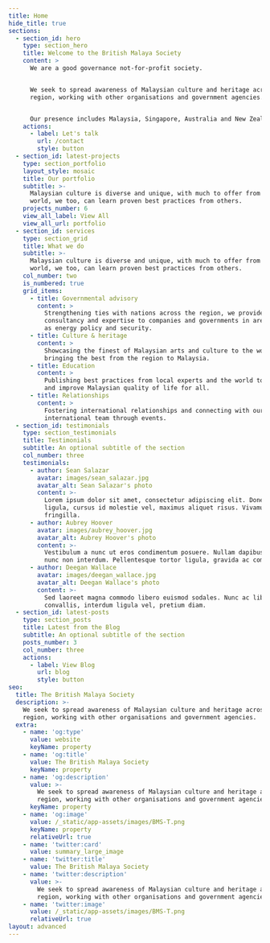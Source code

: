 ```yaml
---
title: Home
hide_title: true
sections:
  - section_id: hero
    type: section_hero
    title: Welcome to the British Malaya Society
    content: >
      We are a good governance not-for-profit society.


      We seek to spread awareness of Malaysian culture and heritage across the
      region, working with other organisations and government agencies.


      Our presence includes Malaysia, Singapore, Australia and New Zealand.
    actions:
      - label: Let's talk
        url: /contact
        style: button
  - section_id: latest-projects
    type: section_portfolio
    layout_style: mosaic
    title: Our portfolio
    subtitle: >-
      Malaysian culture is diverse and unique, with much to offer from the
      world, we too, can learn proven best practices from others.
    projects_number: 6
    view_all_label: View All
    view_all_url: portfolio
  - section_id: services
    type: section_grid
    title: What we do
    subtitle: >-
      Malaysian culture is diverse and unique, with much to offer from the
      world, we too, can learn proven best practices from others.
    col_number: two
    is_numbered: true
    grid_items:
      - title: Governmental advisory
        content: >
          Strengthening ties with nations across the region, we provide
          consultancy and expertise to companies and governments in areas such
          as energy policy and security.
      - title: Culture & heritage
        content: >
          Showcasing the finest of Malaysian arts and culture to the world, and
          bringing the best from the region to Malaysia.
      - title: Education
        content: >
          Publishing best practices from local experts and the world to advise
          and improve Malaysian quality of life for all.
      - title: Relationships
        content: >
          Fostering international relationships and connecting with our
          international team through events.
  - section_id: testimonials
    type: section_testimonials
    title: Testimonials
    subtitle: An optional subtitle of the section
    col_number: three
    testimonials:
      - author: Sean Salazar
        avatar: images/sean_salazar.jpg
        avatar_alt: Sean Salazar's photo
        content: >-
          Lorem ipsum dolor sit amet, consectetur adipiscing elit. Donec nisl
          ligula, cursus id molestie vel, maximus aliquet risus. Vivamus in nibh
          fringilla.
      - author: Aubrey Hoover
        avatar: images/aubrey_hoover.jpg
        avatar_alt: Aubrey Hoover's photo
        content: >-
          Vestibulum a nunc ut eros condimentum posuere. Nullam dapibus quis
          nunc non interdum. Pellentesque tortor ligula, gravida ac commodo eu.
      - author: Deegan Wallace
        avatar: images/deegan_wallace.jpg
        avatar_alt: Deegan Wallace's photo
        content: >-
          Sed laoreet magna commodo libero euismod sodales. Nunc ac libero
          convallis, interdum ligula vel, pretium diam.
  - section_id: latest-posts
    type: section_posts
    title: Latest from the Blog
    subtitle: An optional subtitle of the section
    posts_number: 3
    col_number: three
    actions:
      - label: View Blog
        url: blog
        style: button
seo:
  title: The British Malaya Society
  description: >-
    We seek to spread awareness of Malaysian culture and heritage across the
    region, working with other organisations and government agencies.
  extra:
    - name: 'og:type'
      value: website
      keyName: property
    - name: 'og:title'
      value: The British Malaya Society
      keyName: property
    - name: 'og:description'
      value: >-
        We seek to spread awareness of Malaysian culture and heritage across the
        region, working with other organisations and government agencies.
      keyName: property
    - name: 'og:image'
      value: /_static/app-assets/images/BMS-T.png
      keyName: property
      relativeUrl: true
    - name: 'twitter:card'
      value: summary_large_image
    - name: 'twitter:title'
      value: The British Malaya Society
    - name: 'twitter:description'
      value: >-
        We seek to spread awareness of Malaysian culture and heritage across the
        region, working with other organisations and government agencies.
    - name: 'twitter:image'
      value: /_static/app-assets/images/BMS-T.png
      relativeUrl: true
layout: advanced
---
```


